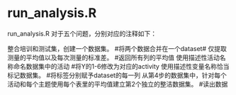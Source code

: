 # run_analysis.R
run_analysis.R
对于五个问题，分别对应的注释如下：

整合培训和测试集，创建一个数据集。 #将两个数据合并在一个dataset#
仅提取测量的平均值以及每次测量的标准差。 #返回所有列的平均值
使用描述性活动名称命名数据集中的活动 #将Y的1-6修改为对应的activity
使用描述性变量名称恰当标记数据集。 #将标签分别赋予dataset的每一列
从第4步的数据集中，针对每个活动和每个主题使用每个表里的平均值建立第2个独立的整洁数据集。 #读出数据
